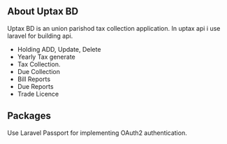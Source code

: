 ## About Uptax BD

Uptax BD is an union parishod tax collection application. In uptax api i use laravel for building api.  
- Holding ADD, Update, Delete
- Yearly Tax generate
- Tax Collection.
- Due Collection
- Bill Reports
- Due Reports
- Trade Licence 

## Packages

Use Laravel Passport for implementing OAuth2 authentication.
